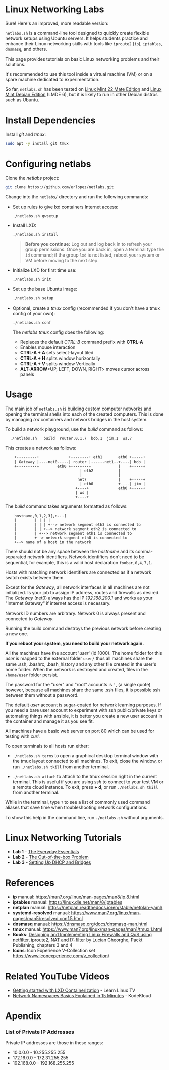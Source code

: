 # Linux Networking Labs

Sure! Here's an improved, more readable version:

`netlabs.sh` is a command-line tool designed to quickly create flexible network setups 
using Ubuntu servers. It helps students practice and enhance their Linux networking 
skills with tools like `iproute2` (`ip`), `iptables`, `dnsmasq`, and others.

This page provides tutorials on basic Linux networking problems and their solutions.

It's recommended to use this tool inside a virtual machine (VM) or on a 
spare machine dedicated to experimentation.

So far, `netlabs.sh` has been tested on 
[Linux Mint 22 Mate Edition](https://www.linuxmint.com/edition.php?id=318) and 
[Linux Mint Debian Edition](https://www.linuxmint.com/edition.php?id=308) (LMDE 6), 
but it is likely to run in other Debian distros such as Ubuntu.

 
# Install Dependencies

Install _git_ and _tmux_:
```bash            
sudo apt -y install git tmux

```

              
# Configuring netlabs
      
Clone the _netlabs_ project:
    
```bash
git clone https://github.com/erlopez/netlabs.git

```
    
Change into the `netlabs/` directory and run the following commands:
       
- Set up rules to give lxd containers Internet access:
    
    ```bash
    ./netlabs.sh gwsetup   
   
    ```

- Install LXD: 
    
    ```bash
    ./netlabs.sh install

    ```
   
    > **Before you continue:**
    Log out and log back in to refresh your group permissions. 
    Once you are back in, open a terminal type the `id` command; if the group 
    `lxd` is not listed, reboot your system or VM before moving to the next step.
  

- Initialize LXD for first time use:
    
    ```bash
    ./netlabs.sh init   
   
    ```

- Set up the base Ubuntu image:
    
    ```bash
    ./netlabs.sh setup   
   
    ```
- Optional, create a _tmux_ config (recommended if you don't have a tmux config of your own):
    
    ```bash
    ./netlabs.sh conf   
   
    ```    
   The _netlabs_ _tmux_ config does the following:

    - Replaces the default _CTRL-B_ command prefix with **CTRL-A**
    - Enables mouse interaction
    - **CTRL-A + A** sets select-layout tiled
    - **CTRL-A + H** splits window horizontally
    - **CTRL-A + V** splits window Vertically
    - **ALT-ARROW**<UP, LEFT, DOWN, RIGHT> moves cursor across panels
  
              

# Usage
                        
The main job of `netlabs.sh` is building custom computer networks
and opening the terminal shells into each of the created computers.
This is done by managing _lxd_ containers and network bridges in the
host system.

To build a network playground, use the _build_ command as follows:

```bash
  ./netlabs.sh   build  router,0,1,7  bob,1  jim,1  ws,7
```
        
This creates a network as follows:

```
    +---------+             +--------+ eth1       eth0 +-----+
    | Gateway |----net0-----| router |------net1--+----| bob |
    +---------+        eth0 +----+---+            |    +-----+
                                 | eth2           |
                                 |                |
                                net7              |    +-----+
                                 | eth0           +----| jim |
                               +----+             eth0 +-----+
                               | ws |
                               +----+
```

The _build_ command takes arguments formatted as follows:
          
```
    hostname,0,1,2,3[,n...]
    |        | | | |
    |        | | | +--> network segment eth3 is connected to
    |        | | +--> network segment eth2 is connected to
    |        | +--> network segment eth1 is connected to
    |        +--> network segment eth0 is connected to
    +--> name of a host in the network
```

There should not be any space between the _hostname_ and
its comma-separated network identifiers. Network identifiers
don't need to be sequential, for example, this is a valid 
host declaration `foobar,0,4,7,1`.

Hosts with matching network identifiers are connected
as if a network switch exists between them.

Except for the _Gateway_, all network interfaces in all machines
are not initialized. Is your job to assign IP address, routes
and firewalls as desired. The _Gateway_ (net0) always has the
IP _192.168.200.1_ and works as your "Internet Gateway" if
internet access is necessary.

Network ID numbers are arbitrary. Network 0 is always present
and connected to _Gateway_.

Running the build command destroys the previous network before
creating a new one.

**If you reboot your system, you need to build your network again.**

All the machines have the account '_user_' (id 1000). The home
folder for this _user_ is mapped to the external folder `user/` thus all
machines share the same .ssh, .bashrc, .bash_history and any
other file created in the user's home folder. When the network is
destroyed and created, files in the `/home/user` folder persist.

The password for the "user" and "root" accounts is `'`,
(a single quote) however, because all machines share the same .ssh
files, it is possible ssh between them without a password.

The default _user_ account is sugar-coated for network learning
purposes. If you need a bare user account to experiment with ssh 
public/private keys or automating things with ansible, it is 
better you create a new user account in the container and manage 
it as you see fit.

All machines have a basic web server on port 80 which can be used
for testing with _curl_.

To open terminals to all hosts run either:

- `./netlabs.sh terms` to open a graphical desktop terminal window 
with the tmux layout connected to all machines. To exit, close the 
window, or run `./netlabs.sh tkill` from another terminal.
              
                                  
- `./netlabs.sh attach` to attach to the tmux session right in the 
current terminal. This is useful if you are using _ssh_ to connect 
to your test VM or a remote cloud instance. To exit, press 
**<ctrl-a> + d**, or run `./netlabs.sh tkill` from another terminal.
                                
While in the terminal, type `?` to see a list of commonly used 
command aliases that save time when troubleshooting network
configurations. 

To show this help in the command line, run `./netlabs.sh` without 
arguments. 



# Linux Networking Tutorials

  - **Lab 1** - [The Everyday Essentials](lab1.md)
  - **Lab 2** - [The Out-of-the-box Problem](lab2.md)
  - **Lab 3** - [Setting Up DHCP and Bridges](lab3.md)
           



# References

- **ip** manual: https://man7.org/linux/man-pages/man8/ip.8.html
- **iptables** manual: https://linux.die.net/man/8/iptables
- **netplan** manual: https://netplan.readthedocs.io/en/stable/netplan-yaml/
- **systemd-resolved** manual: https://www.man7.org/linux/man-pages/man5/resolved.conf.5.html
- **dnsmasq** manual: https://dnsmasq.org/docs/dnsmasq-man.html
- **tmux** manual: https://www.man7.org/linux/man-pages/man1/tmux.1.html
- **Books**: [Designing and Implementing Linux Firewalls and QoS using netfilter, iproute2, NAT and l7-filter](https://www.packtpub.com/en-us/product/designing-and-implementing-linux-firewalls-and-qos-using-netfilter-iproute2-nat-and-l7-filter-9781904811657)
             by Lucian Gheorghe, Packt Publishing, chapters 3 and 4
- **Icons**: Icon Experience V-Collection set https://www.iconexperience.com/v_collection/
        

    
                 
# Related YouTube Videos

- [Getting started with LXD Containerization](https://youtu.be/aIwgPKkVj8s?si=PB8BU9DJ_-Fw8Isq) - Learn Linux TV
- [Network Namespaces Basics Explained in 15 Minutes](https://youtu.be/j_UUnlVC2Ss?si=PzElUZ3shOhvYYuJ) - KodeKloud
 



    
# Apendix

### List of Private IP Addresses
  
Private IP addresses are those in these ranges:

- 10.0.0.0 - 10.255.255.255
- 172.16.0.0 - 172.31.255.255
- 192.168.0.0 - 192.168.255.255


